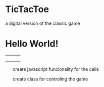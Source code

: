 # TicTacToe
a digital version of the classic game
<html>
<head>
<body>
<h1>Hello World!</h1>
<table style="width:400%">
  <tr>
    <td width="34%"></td>
    <td width="33%"></td>
    <td width="33%"></td>
  </tr>
  <tr>
    <td width="25%"></td>
    <td width="25%"></td>
    <td width="25%"></td>
  </tr>
  <tr>
    <td width="25%"></td>
    <td width="25%"></td>
    <td width="25%"></td>
  </tr>
</table>

<ul>create javascript funcionality for the cells</ul>
<ul>create class for controling the game</ul>
</body>
</head>
</html>
